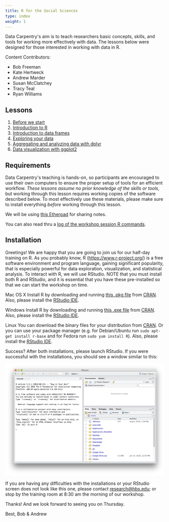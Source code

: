 ```yaml
---
title: R for the Social Sciences
type: index
weight: 1
---
```


Data Carpentry's aim is to teach researchers basic concepts, skills,
and tools for working more effectively with data. The lessons below
were designed for those interested in working with data in R.

Content Contributors: 

*   Bob Freeman
*   Kate Hertweck
*   Andrew Marder
*   Susan McClatchey
*   Tracy Teal
*   Ryan Williams

## Lessons

1.  [Before we start](01-before-we-start.html)
2.  [Introduction to R](02-intro-to-R.html)
3.  [Introduction to data frames](03-data-frames.html)
4.  [Exploring your data](04-exploring-your-data.html)
5.  [Aggregating and analyzing data with dplyr](05-dplyr.html)
6.  [Data visualization with ggplot2](06-data-visualization.html)

## Requirements

Data Carpentry's teaching is hands-on, so participants are encouraged
to use their own computers to ensure the proper setup of tools for an
efficient workflow.  *These lessons assume no prior knowledge of the
skills or tools*, but working through this lesson requires working
copies of the software described below.  To most effectively use these
materials, please make sure to install everything *before* working
through this lesson.

We will be using [this Etherpad](https://etherpad.wikimedia.org/p/hbs_doctoral_2016) for sharing notes.

You can also read thru a [log of the workshop session R commands](lesson_transcript.R).  

## Installation

Greetings! We are happy that you are going to join us for our half-day training on R. As you probably know, R (https://www.r-project.org/) is a free software environment and program language, gaining significant popularity, that is especially powerful for data exploration, visualization, and statistical analysis. To interact with R, we will use RStudio. NOTE that you must install both R and RStudio, and it is essential that you have these pre-installed so that we can start the workshop on time.
 
Mac OS X
Install R by downloading and running [this .pkg file](http://cran.r-project.org/bin/macosx/R-latest.pkg) from [CRAN](http://cran.r-project.org/index.html). Also, please install the [RStudio IDE](http://www.rstudio.com/ide/download/desktop).
 
Windows
Install R by downloading and running [this .exe file](https://cran.r-project.org/bin/windows/base/release.htm) from [CRAN](http://cran.r-project.org/index.html). Also, please install the [RStudio IDE](http://www.rstudio.com/ide/download/desktop).
 
Linux
You can download the binary files for your distribution from [CRAN](http://cran.r-project.org/index.html). Or you can use your package manager (e.g. for Debian/Ubuntu run `sudo apt-get install r-base` and for Fedora run `sudo yum install R`). Also, please install the [RStudio IDE](http://www.rstudio.com/ide/download/desktop).
 
Success?
After both installations, please launch RStudio. If you were successful with the installations, you should see a window similar to this:

![](fig/rstudio_successful_install.png)

If you are having any difficulties with the installations or your RStudio screen does not look like this one, please contact [research@hbs.edu](mailto:research@hbs.edu); or stop by the training room at 8:30 am the morning of our workshop.
 
Thanks! And we look forward to seeing you on Thursday.
 
Best,
Bob & Andrew
